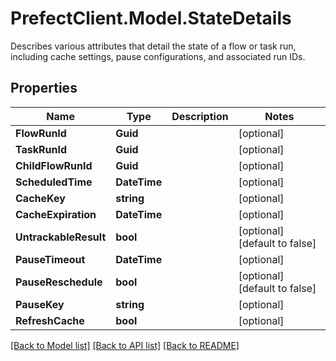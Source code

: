 # PrefectClient.Model.StateDetails
Describes various attributes that detail the state of a flow or task run, including cache settings, pause configurations, and associated run IDs.

## Properties

Name | Type | Description | Notes
------------ | ------------- | ------------- | -------------
**FlowRunId** | **Guid** |  | [optional] 
**TaskRunId** | **Guid** |  | [optional] 
**ChildFlowRunId** | **Guid** |  | [optional] 
**ScheduledTime** | **DateTime** |  | [optional] 
**CacheKey** | **string** |  | [optional] 
**CacheExpiration** | **DateTime** |  | [optional] 
**UntrackableResult** | **bool** |  | [optional] [default to false]
**PauseTimeout** | **DateTime** |  | [optional] 
**PauseReschedule** | **bool** |  | [optional] [default to false]
**PauseKey** | **string** |  | [optional] 
**RefreshCache** | **bool** |  | [optional] 

[[Back to Model list]](../README.md#documentation-for-models) [[Back to API list]](../README.md#documentation-for-api-endpoints) [[Back to README]](../README.md)

